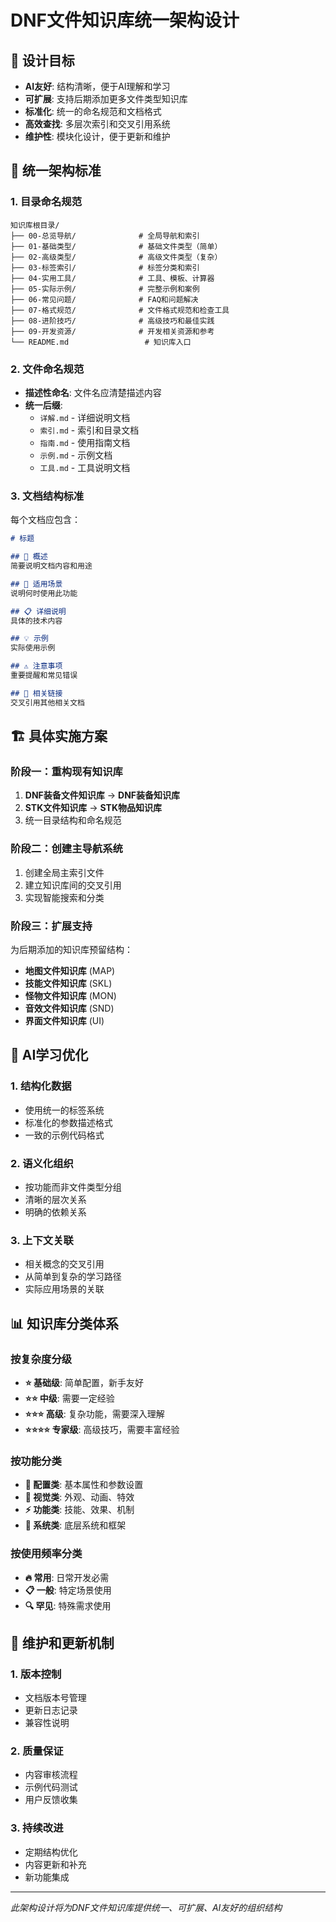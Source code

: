 # DNF文件知识库统一架构设计

## 🎯 设计目标

- **AI友好**: 结构清晰，便于AI理解和学习
- **可扩展**: 支持后期添加更多文件类型知识库
- **标准化**: 统一的命名规范和文档格式
- **高效查找**: 多层次索引和交叉引用系统
- **维护性**: 模块化设计，便于更新和维护

## 📁 统一架构标准

### 1. 目录命名规范

```
知识库根目录/
├── 00-总览导航/              # 全局导航和索引
├── 01-基础类型/              # 基础文件类型（简单）
├── 02-高级类型/              # 高级文件类型（复杂）
├── 03-标签索引/              # 标签分类和索引
├── 04-实用工具/              # 工具、模板、计算器
├── 05-实际示例/              # 完整示例和案例
├── 06-常见问题/              # FAQ和问题解决
├── 07-格式规范/              # 文件格式规范和检查工具
├── 08-进阶技巧/              # 高级技巧和最佳实践
├── 09-开发资源/              # 开发相关资源和参考
└── README.md                 # 知识库入口
```

### 2. 文件命名规范

- **描述性命名**: 文件名应清楚描述内容
- **统一后缀**: 
  - `详解.md` - 详细说明文档
  - `索引.md` - 索引和目录文档
  - `指南.md` - 使用指南文档
  - `示例.md` - 示例文档
  - `工具.md` - 工具说明文档

### 3. 文档结构标准

每个文档应包含：
```markdown
# 标题

## 📖 概述
简要说明文档内容和用途

## 🎯 适用场景
说明何时使用此功能

## 📋 详细说明
具体的技术内容

## 💡 示例
实际使用示例

## ⚠️ 注意事项
重要提醒和常见错误

## 🔗 相关链接
交叉引用其他相关文档
```

## 🏗️ 具体实施方案

### 阶段一：重构现有知识库

1. **DNF装备文件知识库** → **DNF装备知识库**
2. **STK文件知识库** → **STK物品知识库**
3. 统一目录结构和命名规范

### 阶段二：创建主导航系统

1. 创建全局主索引文件
2. 建立知识库间的交叉引用
3. 实现智能搜索和分类

### 阶段三：扩展支持

为后期添加的知识库预留结构：
- **地图文件知识库** (MAP)
- **技能文件知识库** (SKL)
- **怪物文件知识库** (MON)
- **音效文件知识库** (SND)
- **界面文件知识库** (UI)

## 🤖 AI学习优化

### 1. 结构化数据
- 使用统一的标签系统
- 标准化的参数描述格式
- 一致的示例代码格式

### 2. 语义化组织
- 按功能而非文件类型分组
- 清晰的层次关系
- 明确的依赖关系

### 3. 上下文关联
- 相关概念的交叉引用
- 从简单到复杂的学习路径
- 实际应用场景的关联

## 📊 知识库分类体系

### 按复杂度分级
- **⭐ 基础级**: 简单配置，新手友好
- **⭐⭐ 中级**: 需要一定经验
- **⭐⭐⭐ 高级**: 复杂功能，需要深入理解
- **⭐⭐⭐⭐ 专家级**: 高级技巧，需要丰富经验

### 按功能分类
- **📝 配置类**: 基本属性和参数设置
- **🎨 视觉类**: 外观、动画、特效
- **⚡ 功能类**: 技能、效果、机制
- **🔧 系统类**: 底层系统和框架

### 按使用频率分类
- **🔥 常用**: 日常开发必需
- **📋 一般**: 特定场景使用
- **🔍 罕见**: 特殊需求使用

## 🔄 维护和更新机制

### 1. 版本控制
- 文档版本号管理
- 更新日志记录
- 兼容性说明

### 2. 质量保证
- 内容审核流程
- 示例代码测试
- 用户反馈收集

### 3. 持续改进
- 定期结构优化
- 内容更新和补充
- 新功能集成

---

*此架构设计将为DNF文件知识库提供统一、可扩展、AI友好的组织结构*